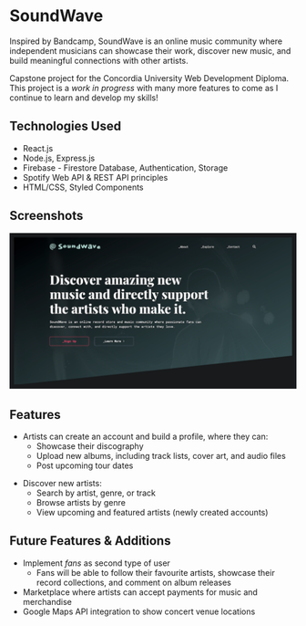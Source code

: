# SoundWave

Inspired by Bandcamp, SoundWave is an online music community where independent musicians can showcase their work, discover new music, and build meaningful connections with other artists.

Capstone project for the Concordia University Web Development Diploma. This project is a _work in progress_ with many more features to come as I continue to learn and develop my skills!

## Technologies Used

- React.js
- Node.js, Express.js
- Firebase - Firestore Database, Authentication, Storage
- Spotify Web API & REST API principles
- HTML/CSS, Styled Components

## Screenshots

![Screenshot-1](sw-screenshot.png)

## Features

- Artists can create an account and build a profile, where they can:
  - Showcase their discography
  - Upload new albums, including track lists, cover art, and audio files
  - Post upcoming tour dates

* Discover new artists:
  - Search by artist, genre, or track
  - Browse artists by genre
  - View upcoming and featured artists (newly created accounts)

## Future Features & Additions

- Implement _fans_ as second type of user
  - Fans will be able to follow their favourite artists, showcase their record collections, and comment on album releases
- Marketplace where artists can accept payments for music and merchandise
- Google Maps API integration to show concert venue locations
